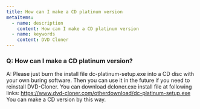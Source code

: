 ```yaml
---
title: How can I make a CD platinum version
metaItems:
  - name: description
    content: How can I make a CD platinum version
  - name: keywords
    content: DVD Cloner
---
```


### Q: How can I make a CD platinum version?

A:
Please just burn the install file dc-platinum-setup.exe into a CD disc with your own buring software. Then you can use it in the future if you need to reinstall DVD-Cloner. You can download dcloner.exe install file at following links:
https://www.dvd-cloner.com/otherdownload/dc-platinum-setup.exe
You can make a CD version by this way.